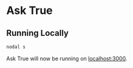 # Ask True

## Running Locally

```sh
nodal s
```

Ask True will now be running on [localhost:3000](http://localhost:3000/).